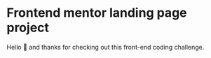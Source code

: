 # Frontend mentor landing page project

Hello 👋 and thanks for checking out this front-end coding challenge.
